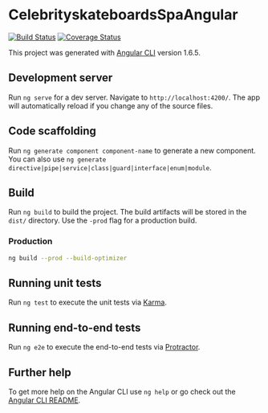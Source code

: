 # CelebrityskateboardsSpaAngular

[![Build Status](https://jenkins.derekpedersen.com/buildStatus/icon?job=derekpedersen/celebrityskateboards-spa-angular/master&style=plastic&.png)](https://jenkins.derekpedersen.com/job/derekpedersen/job/celebrityskateboards-spa-angular/job/master/)
[![Coverage Status](https://coveralls.io/repos/github/derekpedersen/celebrityskateboards-spa-angular/badge.png?branch=master)](https://coveralls.io/github/derekpedersen/celebrityskateboards-spa-angular)

This project was generated with [Angular CLI](https://github.com/angular/angular-cli) version 1.6.5.

## Development server

Run `ng serve` for a dev server. Navigate to `http://localhost:4200/`. The app will automatically reload if you change any of the source files.

## Code scaffolding

Run `ng generate component component-name` to generate a new component. You can also use `ng generate directive|pipe|service|class|guard|interface|enum|module`.

## Build

Run `ng build` to build the project. The build artifacts will be stored in the `dist/` directory. Use the `-prod` flag for a production build.

### Production

```bash
ng build --prod --build-optimizer
```

## Running unit tests

Run `ng test` to execute the unit tests via [Karma](https://karma-runner.github.io).

## Running end-to-end tests

Run `ng e2e` to execute the end-to-end tests via [Protractor](http://www.protractortest.org/).

## Further help

To get more help on the Angular CLI use `ng help` or go check out the [Angular CLI README](https://github.com/angular/angular-cli/blob/master/README.md).
